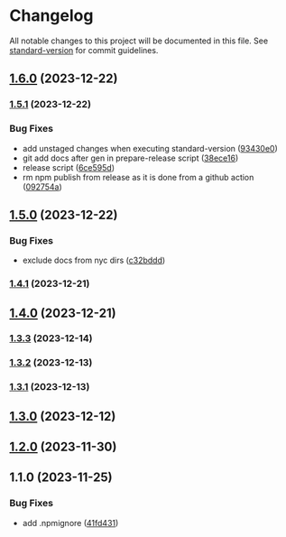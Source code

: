 # Changelog

All notable changes to this project will be documented in this file. See [standard-version](https://github.com/conventional-changelog/standard-version) for commit guidelines.

## [1.6.0](https://github.com/f3rno64/time-speak/compare/v1.5.1...v1.6.0) (2023-12-22)

### [1.5.1](https://github.com/f3rno64/time-speak/compare/v1.5.0...v1.5.1) (2023-12-22)


### Bug Fixes

* add unstaged changes when executing standard-version ([93430e0](https://github.com/f3rno64/time-speak/commit/93430e04965b359ce59d6b975ab3783739fe366e))
* git add docs after gen in prepare-release script ([38ece16](https://github.com/f3rno64/time-speak/commit/38ece168f86a5afcbc5650b672c54bd50ad9b8c0))
* release script ([6ce595d](https://github.com/f3rno64/time-speak/commit/6ce595dd06106962292dc65aa68ab4abef3c9225))
* rm npm publish from release as it is done from a github action ([092754a](https://github.com/f3rno64/time-speak/commit/092754a5dbaf30e3b0308cf8947df18908495962))

## [1.5.0](https://github.com/f3rno64/time-speak/compare/v1.4.1...v1.5.0) (2023-12-22)


### Bug Fixes

* exclude docs from nyc dirs ([c32bddd](https://github.com/f3rno64/time-speak/commit/c32bddd2d626616a6704eb811784a608d3c141e2))

### [1.4.1](https://github.com/f3rno64/time-speak/compare/v1.4.0...v1.4.1) (2023-12-21)

## [1.4.0](https://github.com/f3rno64/time-speak/compare/v1.3.3...v1.4.0) (2023-12-21)

### [1.3.3](https://github.com/f3rno64/time-speak/compare/v1.3.2...v1.3.3) (2023-12-14)

### [1.3.2](https://github.com/f3rno64/time-speak/compare/v1.3.1...v1.3.2) (2023-12-13)

### [1.3.1](https://github.com/f3rno64/time-speak/compare/v1.3.0...v1.3.1) (2023-12-13)

## [1.3.0](https://github.com/f3rno64/time-speak/compare/v1.2.0...v1.3.0) (2023-12-12)

## [1.2.0](https://github.com/f3rno64/time-speak/compare/v1.1.0...v1.2.0) (2023-11-30)

## 1.1.0 (2023-11-25)


### Bug Fixes

* add .npmignore ([41fd431](https://github.com/f3rno64/time-speak/commit/41fd4319f7a1bdce7c7b2d1a3b35d4e40f1c656e))
